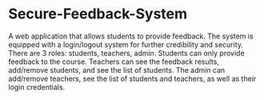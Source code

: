 # Secure-Feedback-System
A web application that allows students to provide feedback. The system is equipped with a login/logout system for further credibility and security. There are 3 roles: students, teachers, admin. Students can only provide feedback to the course. Teachers can see the feedback results, add/remove students, and see the list of students. The admin can add/remove teachers, see the list of students and teachers, as well as their login credentials.
